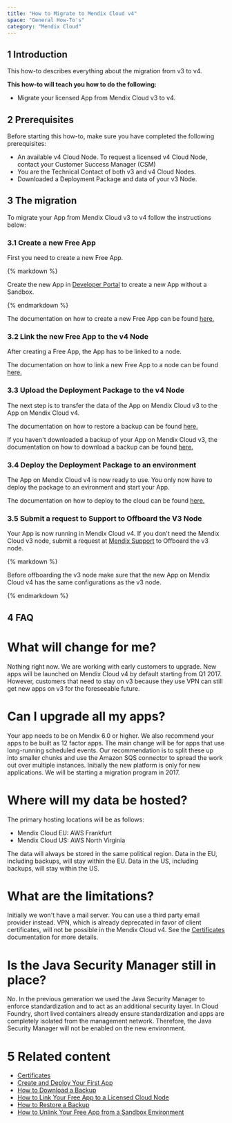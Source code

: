 ```yaml
---
title: "How to Migrate to Mendix Cloud v4"
space: "General How-To's"
category: "Mendix Cloud"
---
```

## 1 Introduction

This how-to describes everything about the migration from v3 to v4.

**This how-to will teach you how to do the following:**

*   Migrate your licensed App from Mendix Cloud v3 to v4.

## 2 Prerequisites

Before starting this how-to, make sure you have completed the following prerequisites:

*   An available v4 Cloud Node. To request a licensed v4 Cloud Node, contact your Customer Success Manager (CSM)
*   You are the Technical Contact of both v3 and v4 Cloud Nodes.
*   Downloaded a Deployment Package and data of your v3 Node.

## 3 The migration

To migrate your App from Mendix Cloud v3 to v4 follow the instructions below:

### 3.1 Create a new Free App

First you need to create a new Free App. 

<div class="alert alert-alert">{% markdown %}

Create the new App in [Developer Portal](www.home.mendix.com) to create a new App without a Sandbox.

{% endmarkdown %}</div>

The documentation on how to create a new Free App can be found [here.](/howto7/getting-started/create-and-deploy-your-first-app)

### 3.2 Link the new Free App to the v4 Node

After creating a Free App, the App has to be linked to a node.

The documentation on how to link a new Free App to a node can be found [here.](how-to-link-app-to-node)

### 3.3 Upload the Deployment Package to the v4 Node

The next step is to transfer the data of the App on Mendix Cloud v3 to the App on Mendix Cloud v4.

The documentation on how to restore a backup can be found [here.](/howtogeneral/mendixcloud/how-to-restore-a-backup)

If you haven't downloaded a backup of your App on Mendix Cloud v3, the documentation on how to download a backup can be found [here.](/howtogeneral/mendixcloud/how-to-download-a-backup)

### 3.4 Deploy the Deployment Package to an environment

The App on Mendix Cloud v4 is now ready to use. You only now have to deploy the package to an evironment and start your App.

The documentation on how to deploy to the cloud can be found [here.](deploying-to-the-cloud)

### 3.5 Submit a request to Support to Offboard the V3 Node

Your App is now running in Mendix Cloud v4. If you don't need the Mendix Cloud v3 node, submit a request at [Mendix Support](www.support.mendix.com) to Offboard the v3 node.

<div class="alert alert-warning">{% markdown %}

Before offboarding the v3 node make sure that the new App on Mendix Cloud v4 has the same configurations as the v3 node.

{% endmarkdown %}</div>

## 4 FAQ
What will change for me?
===

Nothing right now. We are working with early customers to upgrade. New apps will be launched on Mendix Cloud v4 by default starting from Q1 2017. However, customers that need to stay on v3 because they use VPN can still get new apps on v3 for the foreseeable future.

Can I upgrade all my apps?
===

Your app needs to be on Mendix 6.0 or higher. We also recommend your apps to be built as 12 factor apps. The main change will be for apps that use long-running scheduled events. Our recommendation is to split these up into smaller chunks and use the Amazon SQS connector to spread the work out over multiple instances. Initially the new platform is only for new applications. We will be starting a migration program in 2017.

Where will my data be hosted?
===

The primary hosting locations will be as follows:
*   Mendix Cloud EU: AWS Frankfurt
*   Mendix Cloud US: AWS North Virginia

The data will always be stored in the same political region. Data in the EU, including backups, will stay within the EU. Data in the US, including backups, will stay within the US.

What are the limitations?
===

Initially we won't have a mail server. You can use a third party email provider instead. VPN, which is already deprecated in favor of client certificates, will not be possible in the Mendix Cloud v4. See the [Certificates](/refguide6/certificates) documentation for more details.

Is the Java Security Manager still in place?
===

No. In the previous generation we used the Java Security Manager to enforce standardization and to act as an additional security layer. In Cloud Foundry, short lived containers already ensure standardization and apps are completely isolated from the management network. Therefore, the Java Security Manager will not be enabled on the new environment.

# 5 Related content
*   [Certificates](/refguide6/certificates)
*   [Create and Deploy Your First App](/howto7/getting-started/create-and-deploy-your-first-app)
*   [How to Download a Backup](/howtogeneral/mendixcloud/how-to-download-a-backup)
*   [How to Link Your Free App to a Licensed Cloud Node](how-to-link-app-to-node)
*   [How to Restore a Backup](/howtogeneral/mendixcloud/how-to-restore-a-backup)
*   [How to Unlink Your Free App from a Sandbox Environment](how-to-link-app-to-node)
